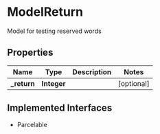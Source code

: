

# ModelReturn

Model for testing reserved words

## Properties

| Name | Type | Description | Notes |
|------------ | ------------- | ------------- | -------------|
|**_return** | **Integer** |  |  [optional] |


## Implemented Interfaces

* Parcelable


